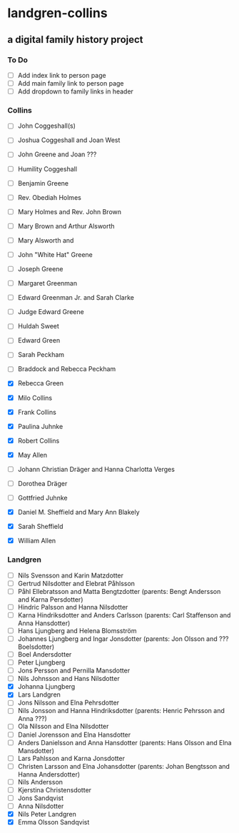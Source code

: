 # landgren-collins
## a digital family history project

### To Do
- [ ] Add index link to person page
- [ ] Add main family link to person page
- [ ] Add dropdown to family links in header

### Collins
- [ ] John Coggeshall(s)
- [ ] Joshua Coggeshall and Joan West
- [ ] John Greene and Joan ???
- [ ] Humility Coggeshall
- [ ] Benjamin Greene
- [ ] Rev. Obediah Holmes
- [ ] Mary Holmes and Rev. John Brown
- [ ] Mary Brown and Arthur Alsworth
- [ ] Mary Alsworth and
- [ ] John "White Hat" Greene
- [ ] Joseph Greene
- [ ] Margaret Greenman
- [ ] Edward Greenman Jr. and Sarah Clarke
- [ ] Judge Edward Greene
- [ ] Huldah Sweet
- [ ] Edward Green
- [ ] Sarah Peckham 
- [ ] Braddock and Rebecca Peckham
- [x] Rebecca Green
- [x] Milo Collins
- [x] Frank Collins
- [x] Paulina Juhnke
- [x] Robert Collins
- [x] May Allen
- [ ] Johann Christian Dräger and Hanna Charlotta Verges
- [ ] Dorothea Dräger
- [ ] Gottfried Juhnke
- [x] Daniel M. Sheffield and Mary Ann Blakely
- [x] Sarah Sheffield
- [x] William Allen


### Landgren
- [ ] Nils Svensson and Karin Matzdotter
- [ ] Gertrud Nilsdotter and Elebrat Påhlsson
- [ ] Påhl Ellebratsson and Matta Bengtzdotter (parents: Bengt Andersson and Karna Persdotter)
- [ ] Hindric Palsson and Hanna Nilsdotter
- [ ] Karna Hindriksdotter and Anders Carlsson (parents: Carl Staffenson and Anna Hansdotter)
- [ ] Hans Ljungberg and Helena Blomsström
- [ ] Johannes Ljungberg and Ingar Jonsdotter (parents: Jon Olsson and ??? Boelsdotter)
- [ ] Boel Andersdotter
- [ ] Peter Ljungberg
- [ ] Jons Persson and Pernilla Mansdotter
- [ ] Nils Johnsson and Hans Nilsdotter
- [x] Johanna Ljungberg
- [x] Lars Landgren
- [ ] Jons Nilsson and Elna Pehrsdotter
- [ ] Nils Jonsson and Hanna Hindriksdotter (parents: Henric Pehrsson and Anna ???)
- [ ] Ola Nilsson and Elna Nilsdotter
- [ ] Daniel Jorensson and Elna Hansdotter
- [ ] Anders Danielsson and Anna Hansdotter (parents: Hans Olsson and Elna Mansdotter)
- [ ] Lars Pahlsson and Karna Jonsdotter
- [ ] Christen Larsson and Elna Johansdotter (parents: Johan Bengtsson and Hanna Andersdotter)
- [ ] Nils Andersson
- [ ] Kjerstina Christensdotter
- [ ] Jons Sandqvist
- [ ] Anna Nilsdotter
- [x] Nils Peter Landgren
- [x] Emma Olsson Sandqvist
